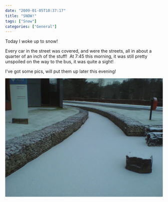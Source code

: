 ```yaml
---
date: "2009-01-05T10:37:17"
title: "SNOW!"
tags: ["Snow"]
categories: ["General"]
---
```


Today I woke up to snow!

Every car in the street was covered, and were the streets, all in about a quarter of an inch of the stuff!  At 7:45 this morning, it was still pretty unspoiled on the way to the bus, it was quite a sight!

I've got some pics, will put them up later this evening!

![alt text](DSC00185.jpg "Snow on the Sun Microsystems moat")
